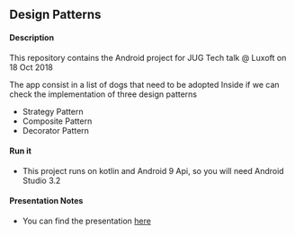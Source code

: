 ## Design Patterns

#### Description
This repository contains the Android project for JUG Tech talk @ Luxoft on 18 Oct 2018

The app consist in a list of dogs that need to be adopted
Inside if we can check the implementation of three design patterns
- Strategy Pattern
- Composite Pattern
- Decorator Pattern

#### Run it
- This project runs on kotlin and Android 9 Api, so you will need Android Studio 3.2

#### Presentation Notes
- You can find the presentation [here](https://docs.google.com/presentation/d/10_rEKtupqwi5rKZkefHH6dybl7vEAIF83FebA3kYJAs/edit?usp=sharing)


